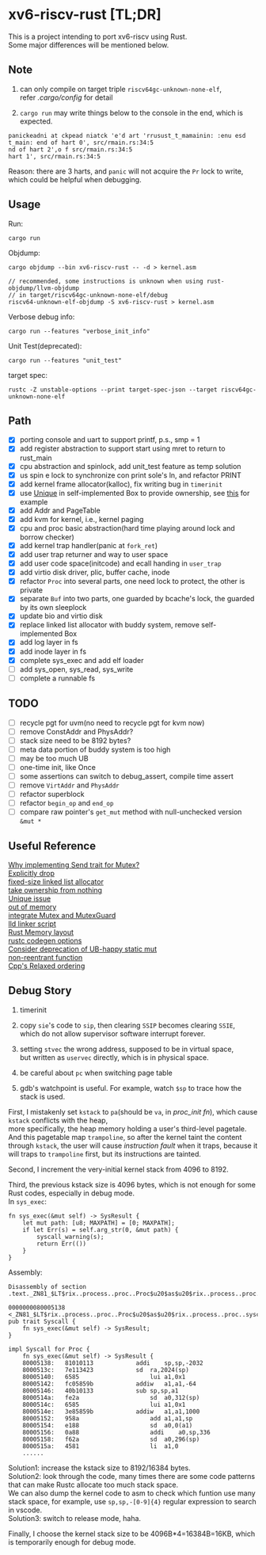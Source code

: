 # xv6-riscv-rust [TL;DR]
This is a project intending to port xv6-riscv using Rust.  
Some major differences will be mentioned below.

## Note
1. can only compile on target triple `riscv64gc-unknown-none-elf`,  
refer *.cargo/config* for detail

2. `cargo run` may write things below to the console in the end, which is expected.
```
panickeadni at ckpead niatck 'e'd art 'rrusust_t_mamainin: :enu esd t_main: end of hart 0', src/rmain.rs:34:5
nd of hart 2',o f src/rmain.rs:34:5
hart 1', src/rmain.rs:34:5
```
Reason: there are 3 harts, and `panic` will not acquire the `Pr` lock to write,  
which could be helpful when debugging.

## Usage
Run:
```
cargo run
```
Objdump:
```
cargo objdump --bin xv6-riscv-rust -- -d > kernel.asm

// recommended, some instructions is unknown when using rust-objdump/llvm-objdump
// in target/riscv64gc-unknown-none-elf/debug
riscv64-unknown-elf-objdump -S xv6-riscv-rust > kernel.asm
```
Verbose debug info:
```
cargo run --features "verbose_init_info"
```
Unit Test(deprecated):
```
cargo run --features "unit_test"
```
target spec:
```
rustc -Z unstable-options --print target-spec-json --target riscv64gc-unknown-none-elf
```

## Path
- [x] porting console and uart to support printf, p.s., smp = 1
- [x] add register abstraction to support start using mret to return to rust_main
- [x] cpu abstraction and spinlock, add unit_test feature as temp solution
- [x] us spin e lock to synchronize con print sole's ln, and refactor PRINT
- [x] add kernel frame allocator(kalloc), fix writing bug in `timerinit`
- [x] use [Unique](https://doc.rust-lang.org/1.26.2/std/ptr/struct.Unique.html) in self-implemented Box to provide ownership, see [this](https://doc.rust-lang.org/nomicon/vec-layout.html) for example
- [x] add Addr and PageTable
- [x] add kvm for kernel, i.e., kernel paging
- [x] cpu and proc basic abstraction(hard time playing around lock and borrow checker)
- [x] add kernel trap handler(panic at `fork_ret`)
- [x] add user trap returner and way to user space
- [x] add user code space(initcode) and ecall handing in `user_trap`
- [x] add virtio disk driver, plic, buffer cache, inode
- [x] refactor `Proc` into several parts, one need lock to protect, the other is private
- [x] separate `Buf` into two parts, one guarded by bcache's lock, the guarded by its own sleeplock
- [x] update bio and virtio disk
- [x] replace linked list allocator with buddy system, remove self-implemented Box
- [x] add log layer in fs
- [x] add inode layer in fs
- [x] complete sys_exec and add elf loader
- [ ] add sys_open, sys_read, sys_write
- [ ] complete a runnable fs

## TODO
- [ ] recycle pgt for uvm(no need to recycle pgt for kvm now)
- [ ] remove ConstAddr and PhysAddr?
- [ ] stack size need to be 8192 bytes?
- [ ] meta data portion of buddy system is too high
- [ ] may be too much UB
- [ ] one-time init, like Once
- [ ] some assertions can switch to debug_assert, compile time assert
- [ ] remove `VirtAddr` and `PhysAddr`
- [ ] refactor superblock
- [ ] refactor `begin_op` and `end_op`
- [ ] compare raw pointer's `get_mut` method with null-unchecked version `&mut *`

## Useful Reference
[Why implementing Send trait for Mutex?](https://users.rust-lang.org/t/why-we-implement-send-trait-for-mutex/39065)  
[Explicitly drop](https://users.rust-lang.org/t/is-this-piece-of-codes-in-good-style/39095)  
[fixed-size linked list allocator](https://users.rust-lang.org/t/how-to-implement-a-single-linked-list-in-os-bare-metal/39223)  
[take ownership from nothing](https://stackoverflow.com/questions/57225328/how-to-take-ownership-of-a-c-pointer-in-rust-and-drop-it-appropriately)  
[Unique issue](https://www.reddit.com/r/rust/comments/bcb0dh/replacement_for_stdptrunique_and_stdptrshared/)  
[out of memory](https://www.reddit.com/r/rust/comments/279k7i/whats_rusts_mechanism_for_recovering_from_say/)  
[integrate Mutex and MutexGuard](https://users.rust-lang.org/t/integrate-mutex-and-mutexguard-into-a-struct/43735)  
[lld linker script](https://sourceware.org/binutils/docs/ld/Scripts.html)  
[Rust Memory layout](https://docs.rust-embedded.org/embedonomicon/memory-layout.html)  
[rustc codegen options](https://doc.rust-lang.org/rustc/codegen-options/index.html)  
[Consider deprecation of UB-happy static mut](https://github.com/rust-lang/rust/issues/53639)  
[non-reentrant function](https://doc.bccnsoft.com/docs/rust-1.36.0-docs-html/embedded-book/start/exceptions.html)  
[Cpp's Relaxed ordering](https://en.cppreference.com/w/cpp/atomic/memory_order#Relaxed_ordering)  

## Debug Story
1. timerinit
2. copy `sie`'s code to `sip`, then clearing `SSIP` becomes clearing `SSIE`,  
which do not allow supervisor software interrupt forever.
3. setting `stvec` the wrong address, supposed to be in virtual space,  
but written as `uservec` directly, which is in physical space.
4. be careful about `pc` when switching page table

5. gdb's watchpoint is useful. For example, watch `$sp` to trace how the stack is used.

First, I mistakenly set `kstack` to `pa`(should be `va`, in *proc_init fn*), which cause `kstack` conflicts with the heap,  
more specifically, the heap memory holding a user's third-level pagetale.  
And this pagetable map `trampoline`, so after the kernel taint the content through `kstack`, the user will cause *instruction fault* when it traps, because it will traps to `trampoline` first, but its instructions are tainted.

Second, I increment the very-initial kernel stack from 4096 to 8192.

Third, the previous kstack size is 4096 bytes, which is not enough for some Rust codes, especially in debug mode.  
In `sys_exec`:
```
fn sys_exec(&mut self) -> SysResult {
    let mut path: [u8; MAXPATH] = [0; MAXPATH];
    if let Err(s) = self.arg_str(0, &mut path) {
        syscall_warning(s);
        return Err(())
    }
}
```
Assembly:
```
Disassembly of section .text._ZN81_$LT$rix..process..proc..Proc$u20$as$u20$rix..process..proc..syscall..Syscall$GT$8sys_exec17hb480b32dbb1dd6c4E:

0000000080005138 <_ZN81_$LT$rix..process..proc..Proc$u20$as$u20$rix..process..proc..syscall..Syscall$GT$8sys_exec17hb480b32dbb1dd6c4E>:
pub trait Syscall {
    fn sys_exec(&mut self) -> SysResult;
}

impl Syscall for Proc {
    fn sys_exec(&mut self) -> SysResult {
    80005138:	81010113          	addi	sp,sp,-2032
    8000513c:	7e113423          	sd	ra,2024(sp)
    80005140:	6585                	lui	a1,0x1
    80005142:	fc05859b          	addiw	a1,a1,-64
    80005146:	40b10133          	sub	sp,sp,a1
    8000514a:	fe2a                	sd	a0,312(sp)
    8000514c:	6585                	lui	a1,0x1
    8000514e:	3e85859b          	addiw	a1,a1,1000
    80005152:	958a                	add	a1,a1,sp
    80005154:	e188                	sd	a0,0(a1)
    80005156:	0a88                	addi	a0,sp,336
    80005158:	f62a                	sd	a0,296(sp)
    8000515a:	4581                	li	a1,0
    ......
```
Solution1: increase the kstack size to 8192/16384 bytes.  
Solution2: look through the code, many times there are some code patterns that can make Rustc allocate too much stack space.  
We can also dump the kernel code to asm to check which funtion use many stack space, for example, use `sp,sp,-[0-9]{4}` regular expression to search in vscode.  
Solution3: switch to release mode, haha.  

Finally, I choose the kernel stack size to be 4096B*4=16384B=16KB, which is temporarily enough for debug mode.

